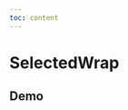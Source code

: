 ```yaml
---
toc: content
---
```


# SelectedWrap

## Demo

<code src='./demos/basic.tsx' title='基础使用' description='最基础的使用方式'></code>
